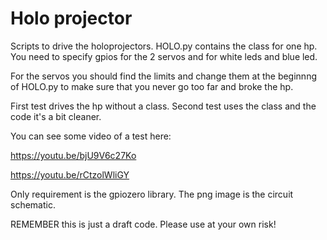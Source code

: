 # Holo projector

Scripts to drive the holoprojectors. HOLO.py contains the class for one hp. You need to specify gpios for the 2 servos and for white leds and blue led.

For the servos you should find the limits and change them at the beginnng of HOLO.py to make sure that you never go too far and broke the hp.

First test drives the hp without a class. Second test uses the class and the code it's a bit cleaner.

You can see some video of a test here:

https://youtu.be/bjU9V6c27Ko

https://youtu.be/rCtzolWliGY

Only requirement is the gpiozero library. The png image is the circuit schematic.

REMEMBER this is just a draft code. Please use at your own risk!
